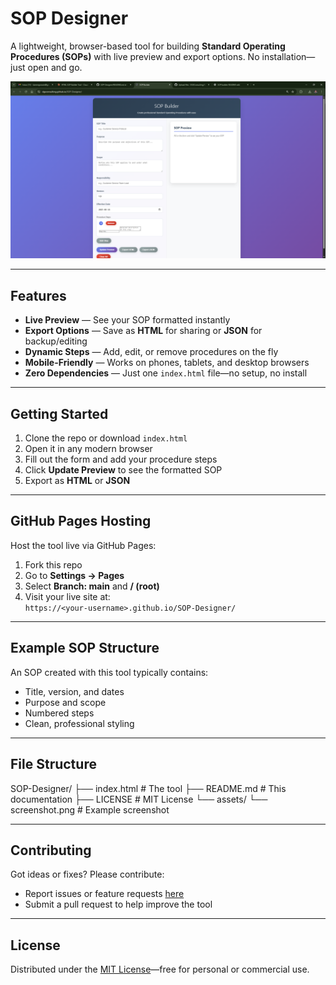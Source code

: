 # SOP Designer

A lightweight, browser-based tool for building **Standard Operating Procedures (SOPs)** with live preview and export options. No installation—just open and go.

![SOP Designer Screenshot](assets/Screenshot.png)

---

##  Features
- **Live Preview** — See your SOP formatted instantly  
- **Export Options** — Save as **HTML** for sharing or **JSON** for backup/editing  
- **Dynamic Steps** — Add, edit, or remove procedures on the fly  
- **Mobile-Friendly** — Works on phones, tablets, and desktop browsers  
- **Zero Dependencies** — Just one `index.html` file—no setup, no install

---

##  Getting Started
1. Clone the repo or download `index.html`  
2. Open it in any modern browser  
3. Fill out the form and add your procedure steps  
4. Click **Update Preview** to see the formatted SOP  
5. Export as **HTML** or **JSON**

---

##  GitHub Pages Hosting
Host the tool live via GitHub Pages:
1. Fork this repo  
2. Go to **Settings → Pages**  
3. Select **Branch: main** and **/ (root)**  
4. Visit your live site at:  
   `https://<your-username>.github.io/SOP-Designer/`

---

##  Example SOP Structure
An SOP created with this tool typically contains:
- Title, version, and dates  
- Purpose and scope  
- Numbered steps  
- Clean, professional styling

---

##  File Structure
SOP-Designer/
├── index.html # The tool
├── README.md # This documentation
├── LICENSE # MIT License
└── assets/
└── screenshot.png # Example screenshot

---

##  Contributing
Got ideas or fixes? Please contribute:
- Report issues or feature requests [here](../../issues)  
- Submit a pull request to help improve the tool

---

##  License
Distributed under the [MIT License](LICENSE)—free for personal or commercial use.
